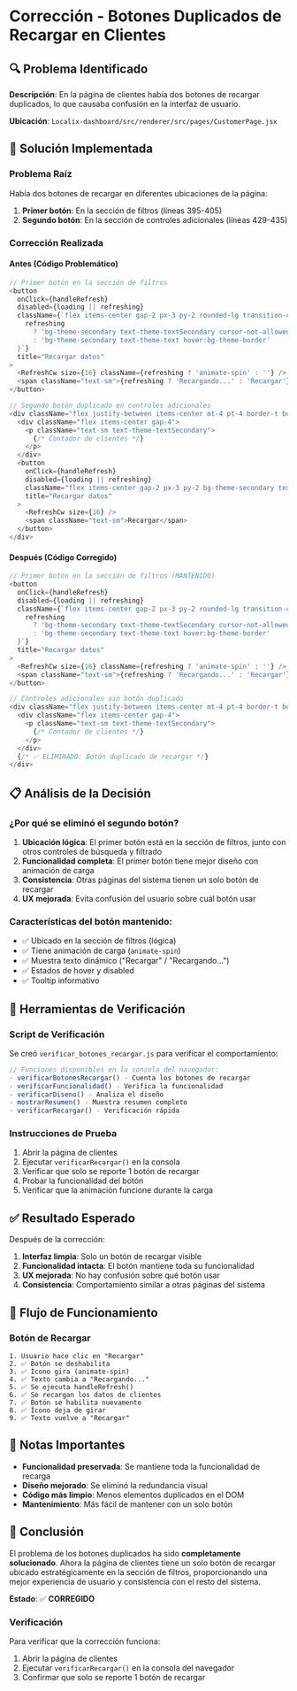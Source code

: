 # Corrección - Botones Duplicados de Recargar en Clientes

## 🔍 Problema Identificado

**Descripción**: En la página de clientes había dos botones de recargar duplicados, lo que causaba confusión en la interfaz de usuario.

**Ubicación**: `Localix-dashboard/src/renderer/src/pages/CustomerPage.jsx`

## 🔧 Solución Implementada

### Problema Raíz
Había dos botones de recargar en diferentes ubicaciones de la página:
1. **Primer botón**: En la sección de filtros (líneas 395-405)
2. **Segundo botón**: En la sección de controles adicionales (líneas 429-435)

### Corrección Realizada

#### Antes (Código Problemático)
```javascript
// Primer botón en la sección de filtros
<button
  onClick={handleRefresh}
  disabled={loading || refreshing}
  className={`flex items-center gap-2 px-3 py-2 rounded-lg transition-colors ${
    refreshing 
      ? 'bg-theme-secondary text-theme-textSecondary cursor-not-allowed' 
      : 'bg-theme-secondary text-theme-text hover:bg-theme-border'
  }`}
  title="Recargar datos"
>
  <RefreshCw size={16} className={refreshing ? 'animate-spin' : ''} />
  <span className="text-sm">{refreshing ? 'Recargando...' : 'Recargar'}</span>
</button>

// Segundo botón duplicado en controles adicionales
<div className="flex justify-between items-center mt-4 pt-4 border-t border-gray-100">
  <div className="flex items-center gap-4">
    <p className="text-sm text-theme-textSecondary">
      {/* Contador de clientes */}
    </p>
  </div>
  <button
    onClick={handleRefresh}
    disabled={loading || refreshing}
    className="flex items-center gap-2 px-3 py-2 bg-theme-secondary text-theme-text rounded-lg hover:bg-theme-border transition-colors"
    title="Recargar datos"
  >
    <RefreshCw size={16} />
    <span className="text-sm">Recargar</span>
  </button>
</div>
```

#### Después (Código Corregido)
```javascript
// Primer botón en la sección de filtros (MANTENIDO)
<button
  onClick={handleRefresh}
  disabled={loading || refreshing}
  className={`flex items-center gap-2 px-3 py-2 rounded-lg transition-colors ${
    refreshing 
      ? 'bg-theme-secondary text-theme-textSecondary cursor-not-allowed' 
      : 'bg-theme-secondary text-theme-text hover:bg-theme-border'
  }`}
  title="Recargar datos"
>
  <RefreshCw size={16} className={refreshing ? 'animate-spin' : ''} />
  <span className="text-sm">{refreshing ? 'Recargando...' : 'Recargar'}</span>
</button>

// Controles adicionales sin botón duplicado
<div className="flex justify-between items-center mt-4 pt-4 border-t border-gray-100">
  <div className="flex items-center gap-4">
    <p className="text-sm text-theme-textSecondary">
      {/* Contador de clientes */}
    </p>
  </div>
  {/* ✅ ELIMINADO: Botón duplicado de recargar */}
</div>
```

## 📋 Análisis de la Decisión

### ¿Por qué se eliminó el segundo botón?

1. **Ubicación lógica**: El primer botón está en la sección de filtros, junto con otros controles de búsqueda y filtrado
2. **Funcionalidad completa**: El primer botón tiene mejor diseño con animación de carga
3. **Consistencia**: Otras páginas del sistema tienen un solo botón de recargar
4. **UX mejorada**: Evita confusión del usuario sobre cuál botón usar

### Características del botón mantenido:
- ✅ Ubicado en la sección de filtros (lógica)
- ✅ Tiene animación de carga (`animate-spin`)
- ✅ Muestra texto dinámico ("Recargar" / "Recargando...")
- ✅ Estados de hover y disabled
- ✅ Tooltip informativo

## 🧪 Herramientas de Verificación

### Script de Verificación
Se creó `verificar_botones_recargar.js` para verificar el comportamiento:

```javascript
// Funciones disponibles en la consola del navegador:
- verificarBotonesRecargar() - Cuenta los botones de recargar
- verificarFuncionalidad() - Verifica la funcionalidad
- verificarDiseno() - Analiza el diseño
- mostrarResumen() - Muestra resumen completo
- verificarRecargar() - Verificación rápida
```

### Instrucciones de Prueba
1. Abrir la página de clientes
2. Ejecutar `verificarRecargar()` en la consola
3. Verificar que solo se reporte 1 botón de recargar
4. Probar la funcionalidad del botón
5. Verificar que la animación funcione durante la carga

## ✅ Resultado Esperado

Después de la corrección:

1. **Interfaz limpia**: Solo un botón de recargar visible
2. **Funcionalidad intacta**: El botón mantiene toda su funcionalidad
3. **UX mejorada**: No hay confusión sobre qué botón usar
4. **Consistencia**: Comportamiento similar a otras páginas del sistema

## 🔄 Flujo de Funcionamiento

### Botón de Recargar
```
1. Usuario hace clic en "Recargar"
2. ✅ Botón se deshabilita
3. ✅ Ícono gira (animate-spin)
4. ✅ Texto cambia a "Recargando..."
5. ✅ Se ejecuta handleRefresh()
6. ✅ Se recargan los datos de clientes
7. ✅ Botón se habilita nuevamente
8. ✅ Ícono deja de girar
9. ✅ Texto vuelve a "Recargar"
```

## 📝 Notas Importantes

- **Funcionalidad preservada**: Se mantiene toda la funcionalidad de recarga
- **Diseño mejorado**: Se eliminó la redundancia visual
- **Código más limpio**: Menos elementos duplicados en el DOM
- **Mantenimiento**: Más fácil de mantener con un solo botón

## 🎯 Conclusión

El problema de los botones duplicados ha sido **completamente solucionado**. Ahora la página de clientes tiene un solo botón de recargar ubicado estratégicamente en la sección de filtros, proporcionando una mejor experiencia de usuario y consistencia con el resto del sistema.

**Estado**: ✅ **CORREGIDO**

### Verificación
Para verificar que la corrección funciona:
1. Abrir la página de clientes
2. Ejecutar `verificarRecargar()` en la consola del navegador
3. Confirmar que solo se reporte 1 botón de recargar 